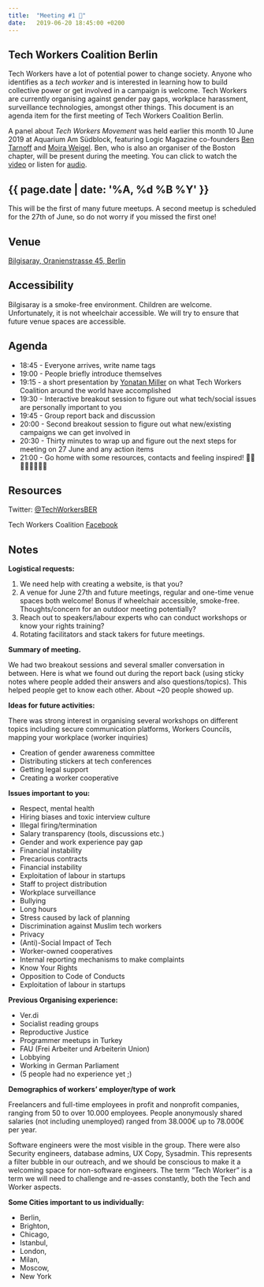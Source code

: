 ```yaml
---
title:  "Meeting #1 🎉"
date:   2019-06-20 18:45:00 +0200
---
```


## Tech Workers Coalition Berlin
Tech Workers have a lot of potential power to change society. Anyone who identifies as a _tech worker_ and is interested in learning how to build collective power or get involved in a campaign is welcome. Tech Workers are currently organising against gender pay gaps, workplace harassment, surveillance technologies, amongst other things. This document is an agenda item for the first meeting of Tech Workers Coalition Berlin.

A panel about _Tech Workers Movement_ was held earlier this month 10 June 2019 at Aquarium Am Südblock, featuring Logic Magazine co-founders [Ben Tarnoff](https://twitter.com/bentarnoff) and [Moira Weigel](https://twitter.com/moiragweigel).  Ben, who is also an organiser of the Boston chapter, will be present during the meeting. You can click to watch the [video](https://www.facebook.com/halbzehn.fm/videos/423601581824448/) or listen for [audio](https://soundcloud.com/rosaluxstiftung/the-new-tech-worker-movement).

## {{ page.date | date: '%A, %d %B %Y' }}
This will be the first of many future meetups. A second meetup is scheduled for the 27th of June, so do not worry if you missed the first one!

## Venue

[Bilgisaray, Oranienstrasse 45, Berlin](https://www.google.com/maps/place/Bilgisaray/@52.499971,13.4204474,17z/data=!3m1!4b1!4m5!3m4!1s0x47a84e34f7d3f0db:0x4a368a3631962abc!8m2!3d52.499971!4d13.4226362)

## Accessibility

Bilgisaray is a smoke-free environment. Children are welcome. Unfortunately, it is not wheelchair accessible. We will try to ensure that future venue spaces are accessible.

## Agenda

* 18:45 - Everyone arrives, write name tags
* 19:00 - People briefly introduce themselves
* 19:15 - a short presentation by [Yonatan Miller](https://twitter.com/@shushugah) on what Tech Workers Coalition around the world have accomplished
* 19:30 - Interactive breakout session to figure out what tech/social issues are personally important to you
* 19:45 - Group report back and discussion
* 20:00 - Second breakout session to figure out what new/existing campaigns we can get involved in
* 20:30 - Thirty minutes to wrap up and figure out the next steps for meeting on 27 June and any action items
* 21:00 - Go home with some resources, contacts and feeling inspired! 💪🏼💪🏽💪🏾💪🏿

## Resources

Twitter: [@TechWorkersBER](https://twitter.com/TechWorkersBER)

Tech Workers Coalition [Facebook](https://www.facebook.com/TechWorkersCoalition)

## Notes

**Logistical requests:**

1. We need help with creating a website, is that you?
2. A venue for June 27th and future meetings, regular and one-time venue spaces both welcome! Bonus if wheelchair accessible, smoke-free. Thoughts/concern for an outdoor meeting potentially?
3. Reach out to speakers/labour experts who can conduct workshops or know your rights training?
4. Rotating facilitators and stack takers for future meetings.


**Summary of meeting.**

We had two breakout sessions and several smaller conversation in between. Here is what we found out during the report back (using sticky notes where people added their answers and also questions/topics). This helped people get to know each other. About ~20 people showed up.

**Ideas for future activities:**

There was strong interest in organising several workshops on different topics including secure communication platforms, Workers Councils, mapping your workplace (worker inquiries)

* Creation of gender awareness committee
* Distributing stickers at tech conferences
* Getting legal support
* Creating a worker cooperative

**Issues important to you:**

* Respect, mental health
* Hiring biases and toxic interview culture
* Illegal firing/termination
* Salary transparency (tools, discussions etc.)
* Gender and work experience pay gap
* Financial instability
* Precarious contracts
* Financial instability
* Exploitation of labour in startups
* Staff to project distribution
* Workplace surveillance
* Bullying
* Long hours
* Stress caused by lack of planning
* Discrimination against Muslim tech workers
* Privacy
* (Anti)-Social Impact of Tech
* Worker-owned cooperatives
* Internal reporting mechanisms to make complaints
* Know Your Rights
* Opposition to Code of Conducts
* Exploitation of labour in startups

**Previous Organising experience:**

* Ver.di
* Socialist reading groups
* Reproductive Justice
* Programmer meetups in Turkey
* FAU (Frei Arbeiter und Arbeiterin Union)
* Lobbying
* Working in German Parliament
* (5 people had no experience yet ;)  

**Demographics of workers’ employer/type of work**

Freelancers and full-time employees in profit and nonprofit companies, ranging from 50 to over 10.000 employees. People anonymously shared salaries (not including unemployed) ranged from  38.000€ up to 78.000€ per year.

Software engineers were the most visible in the group. There were also Security engineers, database admins, UX Copy, Sysadmin. This represents a filter bubble in our outreach, and we should be conscious to make it a welcoming space for non-software engineers. The term “Tech Worker” is a term we will need to challenge and re-asses constantly, both the Tech and Worker aspects.

**Some Cities important to us individually:**

* Berlin,
* Brighton,
* Chicago,
* Istanbul,
* London,
* Milan,
* Moscow,
* New York
